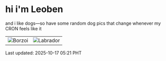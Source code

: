 # hi i'm Leoben

and i like dogs—so have some random dog pics that change whenever my CRON feels like it

|  |  |
|--------|----------|
| ![Borzoi](https://random-dog-vercel.vercel.app/api/random-borzoi?v=1760649700) | ![Labrador](https://random-dog-vercel.vercel.app/api/random-labrador?v=1760649700) |

Last updated: 2025-10-17 05:21 PHT
